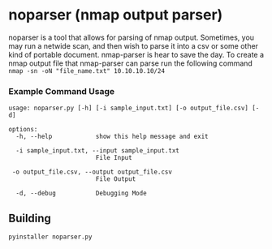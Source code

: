 
# noparser (nmap output parser)

noparser is a tool that allows for parsing of nmap output. Sometimes, you may run a netwide scan, and then wish to parse it into a csv or some other kind of portable
document. nmap-parser is hear to save the day. To create a nmap output file that nmap-parser can parse run the following command `nmap -sn -oN "file_name.txt" 10.10.10.10/24`

### Example Command Usage

```text
usage: noparser.py [-h] [-i sample_input.txt] [-o output_file.csv] [-d]

options:
  -h, --help            show this help message and exit

  -i sample_input.txt, --input sample_input.txt
                        File Input
 
 -o output_file.csv, --output output_file.csv
                        File Output

  -d, --debug           Debugging Mode
```

## Building

`pyinstaller noparser.py`
